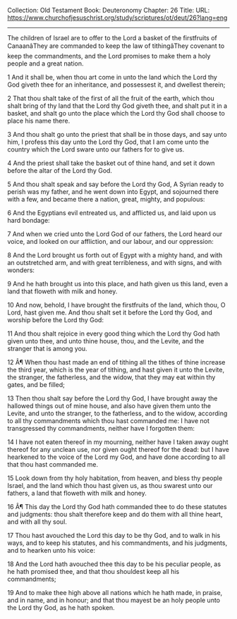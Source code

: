 Collection: Old Testament
Book: Deuteronomy
Chapter: 26
Title: 
URL: https://www.churchofjesuschrist.org/study/scriptures/ot/deut/26?lang=eng

---

The children of Israel are to offer to the Lord a basket of the firstfruits of CanaanâThey are commanded to keep the law of tithingâThey covenant to keep the commandments, and the Lord promises to make them a holy people and a great nation.

1 And it shall be, when thou art come in unto the land which the Lord thy God giveth thee for an inheritance, and possessest it, and dwellest therein;

2 That thou shalt take of the first of all the fruit of the earth, which thou shalt bring of thy land that the Lord thy God giveth thee, and shalt put it in a basket, and shalt go unto the place which the Lord thy God shall choose to place his name there.

3 And thou shalt go unto the priest that shall be in those days, and say unto him, I profess this day unto the Lord thy God, that I am come unto the country which the Lord sware unto our fathers for to give us.

4 And the priest shall take the basket out of thine hand, and set it down before the altar of the Lord thy God.

5 And thou shalt speak and say before the Lord thy God, A Syrian ready to perish was my father, and he went down into Egypt, and sojourned there with a few, and became there a nation, great, mighty, and populous:

6 And the Egyptians evil entreated us, and afflicted us, and laid upon us hard bondage:

7 And when we cried unto the Lord God of our fathers, the Lord heard our voice, and looked on our affliction, and our labour, and our oppression:

8 And the Lord brought us forth out of Egypt with a mighty hand, and with an outstretched arm, and with great terribleness, and with signs, and with wonders:

9 And he hath brought us into this place, and hath given us this land, even a land that floweth with milk and honey.

10 And now, behold, I have brought the firstfruits of the land, which thou, O Lord, hast given me. And thou shalt set it before the Lord thy God, and worship before the Lord thy God:

11 And thou shalt rejoice in every good thing which the Lord thy God hath given unto thee, and unto thine house, thou, and the Levite, and the stranger that is among you.

12 Â¶ When thou hast made an end of tithing all the tithes of thine increase the third year, which is the year of tithing, and hast given it unto the Levite, the stranger, the fatherless, and the widow, that they may eat within thy gates, and be filled;

13 Then thou shalt say before the Lord thy God, I have brought away the hallowed things out of mine house, and also have given them unto the Levite, and unto the stranger, to the fatherless, and to the widow, according to all thy commandments which thou hast commanded me: I have not transgressed thy commandments, neither have I forgotten them:

14 I have not eaten thereof in my mourning, neither have I taken away ought thereof for any unclean use, nor given ought thereof for the dead: but I have hearkened to the voice of the Lord my God, and have done according to all that thou hast commanded me.

15 Look down from thy holy habitation, from heaven, and bless thy people Israel, and the land which thou hast given us, as thou swarest unto our fathers, a land that floweth with milk and honey.

16 Â¶ This day the Lord thy God hath commanded thee to do these statutes and judgments: thou shalt therefore keep and do them with all thine heart, and with all thy soul.

17 Thou hast avouched the Lord this day to be thy God, and to walk in his ways, and to keep his statutes, and his commandments, and his judgments, and to hearken unto his voice:

18 And the Lord hath avouched thee this day to be his peculiar people, as he hath promised thee, and that thou shouldest keep all his commandments;

19 And to make thee high above all nations which he hath made, in praise, and in name, and in honour; and that thou mayest be an holy people unto the Lord thy God, as he hath spoken.
